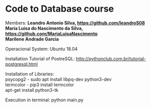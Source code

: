 # Code to Database course

Members:
**Leandro Antonio Silva, https://github.com/leandroS08**  
**Maria Luisa do Nascimento da Silva, https://github.com/MariaLuisaNascimento**  
**Marilene Andrade Garcia**  

Operacional System: Ubuntu 18.04

Installation Tutorial of PostreSQL:
http://pythonclub.com.br/tutorial-postgresql.html

Installation of Libraries:  
psycopg2 - sudo apt install libpq-dev python3-dev  
termcolor - pip3 install termcolor  
apt-get install python3-tk  

Execution in terminal:
python main.py
